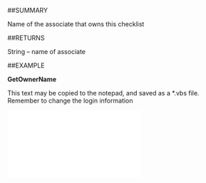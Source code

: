 
##SUMMARY

Name of the associate that owns this checklist


##RETURNS

String – name of associate


##EXAMPLE

**GetOwnerName**

This text may be copied to the notepad, and saved as a *.vbs file. Remember to change the login information

![](..\..\Examples\vbs\SOChecklist.GetOwnerName.vbs.txt)

